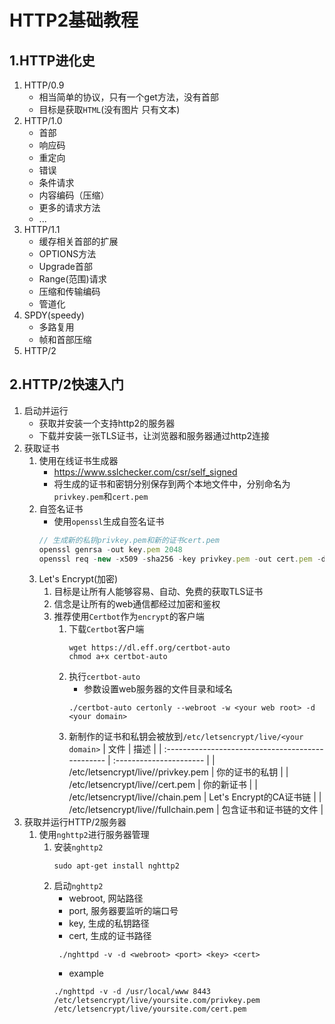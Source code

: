 # HTTP2基础教程
## 1.HTTP进化史
1. HTTP/0.9
    * 相当简单的协议，只有一个get方法，没有首部
    * 目标是获取`HTML`(没有图片 只有文本)
2. HTTP/1.0
    * 首部
    * 响应码
    * 重定向
    * 错误
    * 条件请求
    * 内容编码（压缩）
    * 更多的请求方法
    * ...
3. HTTP/1.1
    * 缓存相关首部的扩展
    * OPTIONS方法
    * Upgrade首部
    * Range(范围)请求
    * 压缩和传输编码
    * 管道化
4. SPDY(speedy)
    * 多路复用
    * 帧和首部压缩
5. HTTP/2
## 2.HTTP/2快速入门
1. 启动并运行
    * 获取并安装一个支持http2的服务器
    * 下载并安装一张TLS证书，让浏览器和服务器通过http2连接
2. 获取证书
    1. 使用在线证书生成器
        * https://www.sslchecker.com/csr/self_signed
        * 将生成的证书和密钥分别保存到两个本地文件中，分别命名为`privkey.pem`和`cert.pem`
    2. 自签名证书
        * 使用`openssl`生成自签名证书
        ```js
        // 生成新的私钥privkey.pem和新的证书cert.pem
        openssl genrsa -out key.pem 2048
        openssl req -new -x509 -sha256 -key privkey.pem -out cert.pem -days 365 -subj "/CN=fake.example.org" 
        ```  
    3. Let's Encrypt(加密)
        1. 目标是让所有人能够容易、自动、免费的获取TLS证书
        2. 信念是让所有的web通信都经过加密和鉴权
        3. 推荐使用`Certbot`作为`encrypt`的客户端
            1. 下载`Certbot`客户端
                ```shell
                wget https://dl.eff.org/certbot-auto
                chmod a+x certbot-auto 
                ```
            2. 执行`certbot-auto`
                * 参数设置web服务器的文件目录和域名
                ```shell
                ./certbot-auto certonly --webroot -w <your web root> -d <your domain>
                ```
            3. 新制作的证书和私钥会被放到`/etc/letsencrypt/live/<your domain>`
                | 文件                                              | 描述                    |
                | :------------------------------------------------ | :---------------------- |
                | /etc/letsencrypt/live/<your domain>/privkey.pem   | 你的证书的私钥          |
                | /etc/letsencrypt/live/<your domain>/cert.pem      | 你的新证书              |
                | /etc/letsencrypt/live/<your domain>/chain.pem     | Let's Encrypt的CA证书链 |
                | /etc/letsencrypt/live/<your domain>/fullchain.pem | 包含证书和证书链的文件  |
3. 获取并运行HTTP/2服务器
    1. 使用`nghttp2`进行服务器管理
        1. 安装`nghttp2`
            ```shell
            sudo apt-get install nghttp2
            ```
        2. 启动`nghttp2`
            * webroot, 网站路径
            * port, 服务器要监听的端口号
            * key, 生成的私钥路径
            * cert, 生成的证书路径
            ```shell
             ./nghttpd -v -d <webroot> <port> <key> <cert>
            ```
            * example
            ```shell
            ./nghttpd -v -d /usr/local/www 8443 /etc/letsencrypt/live/yoursite.com/privkey.pem /etc/letsencrypt/live/yoursite.com/cert.pem
            ```  